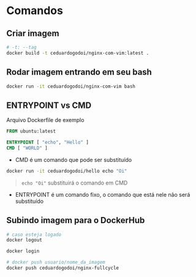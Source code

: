 # Comandos

## Criar imagem
```bash
# -t: --tag
docker build -t ceduardogodoi/nginx-com-vim:latest .
```

## Rodar imagem entrando em seu bash
```bash
docker run -it ceduardogodoi/nginx-com-vim bash
```

## ENTRYPOINT vs CMD

Arquivo Dockerfile de exemplo
```Dockerfile
FROM ubuntu:latest

ENTRYPOINT [ "echo", "Hello" ]
CMD [ "WORLD" ]
```

- CMD é um comando que pode ser substituído
```bash
docker run -it ceduardogodoi/hello echo "Oi"
```
> `echo "Oi"` substituirá o comando em CMD

- ENTRYPOINT é um comando fixo, o comando que está nele não será substituído

## Subindo imagem para o DockerHub

```bash
# caso esteja logado
docker logout

docker login

# docker push usuario/nome_da_imagem
docker push ceduardogodoi/nginx-fullcycle
```
